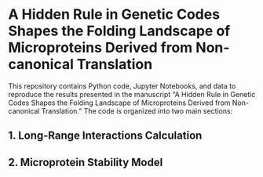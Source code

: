 # A Hidden Rule in Genetic Codes Shapes the Folding Landscape of Microproteins Derived from Non-canonical Translation
This repository contains Python code, Jupyter Notebooks, and data to reproduce the results presented in the manuscript “A Hidden Rule in Genetic Codes Shapes the Folding Landscape of Microproteins Derived from Non-canonical Translation.” The code is organized into two main sections:
## 1. Long-Range Interactions Calculation

## 2. Microprotein Stability Model

